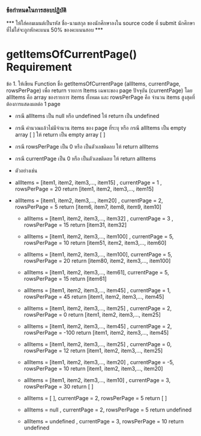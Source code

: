### ข้อกำหนดในการสอบปฏิบัติ

\*\*\* ให้ใส่คอมเมนต์เป็นรหัส ชื่อ-นามสกุล ของนักศึกษาลงใน source code ที่ submit นักศึกษาที่ไม่ใส่จะถูกหักคะแนน 50% ของคะแนนสอบ \*\*\*

# getItemsOfCurrentPage() Requirement

ข้อ 1. ให้เขียน Function ชื่อ getItemsOfCurrentPage (allItems, currentPage, rowsPerPage) เพื่อ return รายการ Items เฉพาะของ page ปัจจุบัน (currentPage) โดย allItems คือ array ของรายการ items ทั้งหมด และ rowsPerPage คือ จำนวน items สูงสุดที่ต้องการแสดงผลต่อ 1 page

- กรณี allItems เป็น null หรือ undefined ให้ return เป็น undefined
- กรณี คำนวณแล้วไม่มีจำนวน items ของ page ที่ระบุ หรือ กรณี allItems เป็น empty array [ ] ให้ return เป็น empty array [ ]
- กรณี rowsPerPage เป็น 0 หรือ เป็นตัวเลขติดลบ ให้ return allItems
- กรณี currentPage เป็น 0 หรือ เป็นตัวเลขติดลบ ให้ return allItems

- ตัวอย่างเช่น
- allItems = [item1, item2, item3,…, item15] , currentPage = 1 , rowsPerPage = 20 return [item1, item2, item3,…, item15]
- allItems = [item1, item2, item3,…, item20] , currentPage = 2, rowsPerPage = 5 return [item6, item7, item8, item9, item10]
  - allItems = [item1, item2, item3,…, item32] , currentPage = 3 , rowsPerPage = 15 return [item31, item32]
  
  
  - allItems = [item1, item2, item3,…, item100] , currentPage = 5, rowsPerPage = 10 return [item51, item2, item3,…, item60]
  - allItems = [item1, item2, item3,…, item100], currentPage = 5, rowsPerPage = 20 return [item80, item2, item3,…, item100]
  - allItems = [item1, item2, item3,…, item61], currentPage = 5, rowsPerPage = 15 return [item61]
  - allItems = [item1, item2, item3,…, item45] , currentPage = 1, rowsPerPage = 45 return [item1, item2, item3,…, item45]
  - allItems = [item1, item2, item3,…, item25] , currentPage = 2, rowsPerPage = 0 return [item1, item2, item3,…, item25]
  - allItems = [item1, item2, item3,…, item45] , currentPage = 2, rowsPerPage = -100 return [item1, item2, item3,…, item45]
  - allItems = [item1, item2, item3,…, item25] , currentPage = 0, rowsPerPage = 12 return [item1, item2, item3,…, item25]
  - allItems = [item1, item2, item3,…, item20] , currentPage = -5, rowsPerPage = 10 return [item1, item2, item3,…, item20]
  - allItems = [item1, item2, item3,…, item10] , currentPage = 3, rowsPerPage = 30 return [ ]
  - allItems = [ ], currentPage = 2, rowsPerPage = 5 return [ ]
  - allItems = null , currentPage = 2, rowsPerPage = 5 return undefined
  - allItems = undefined , currentPage = 3, rowsPerPage = 10 return undefined
